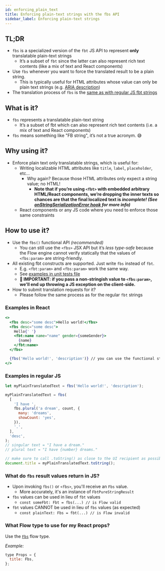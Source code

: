 ```yaml
---
id: enforcing_plain_text
title: Enforcing plain-text strings with the fbs API
sidebar_label: Enforcing plain-text strings
---
```


## TL;DR

* `fbs` is a specialized version of the `fbt` JS API to represent **only** translatable plain-text strings
   * It’s a subset of `fbt` since the latter can also represent rich text contents (like a mix of text and React components)
* Use `fbs` whenever you want to force the translated result to be a plain string.
   * This is typically useful for HTML attributes whose value can only be plain text strings (e.g. [ARIA description](https://developer.mozilla.org/en-US/docs/Web/Accessibility/ARIA/Attributes/aria-description))
* The translation process of `fbs` is the [same as with regular JS fbt strings](https://www.internalfb.com/intern/wiki/Getting-started-with-i--n/clientside-in/#how-do-i-make-sure-my-st)

## What is it?

* `fbs` represents a translatable plain-text string
   * It’s a subset of fbt which can also represent rich text contents (i.e. a mix of text and React components)
* `fbs` means something like "FB string", it’s not a true acronym. 😅

## Why using it?

* Enforce plain text only translatable strings, which is useful for:
   * Writing localizable HTML attributes like `title`, `label`, `placeholder`, etc...
      * Why again? Because those HTML attributes only expect a string value; no HTML!
         * **Note that if you’re using `<fbt>` with embedded arbitrary HTML/React components, we’re dropping the inner texts so chances are that the final localized text is *incomplete! (See [onStringSerializationError hook](https://github.com/facebook/fbt/blob/09ad3546a2f02c53af4c031113989564872eba34/flow-types/libdef/fbt.js#L109-L131) for more info)***
   * React components or any JS code where you need to enforce those same constraints

## How to use it?

* Use the `fbs()` functional API *(recommended)*
   * You can still use the `<fbs>` JSX API but it’s *less type-safe* because the Flow engine cannot verify statically that the values of `<fbs:param>` are string-friendly.
* All existing fbt constructs are supported. Just write `fbs` instead of `fbt`.
   * E.g. `<fbt:param>` and `<fbs:param>` work the same way.
   * See [examples in unit tests file](https://github.com/facebook/fbt/blob/09ad3546a2f02c53af4c031113989564872eba34/runtime/shared/__tests__/fbs-test.js)
   * **🚨 IMPORTANT: if you pass a non-stringish value to `<fbs:param>`, we'll end up throwing a JS exception on the client-side.**
* How to submit translation requests for it?
   * Please follow the same process as for the regular `fbt` strings

### Examples in React

```jsx
<>
  <fbs desc="some desc">Hello world!</fbs>
  <fbs desc="some desc">
    Hello{' '}
    <fbt:name name="name" gender={someGender}>
      {name}
    </fbt:name>
  </fbs>

  {fbs('Hello world!', 'description')} // you can use the functional style too
</>
```
### Examples in regular JS

```js
let myPlainTranslatedText = fbs('Hello world!', 'description');

myPlainTranslatedText = fbs(
  [
    'I have ',
    fbs.plural('a dream', count, {
      many: 'dreams',
      showCount: 'yes',
    }),
    '.',
  ],
  'desc',
);
// singular text = "I have a dream."
// plural text = "I have {number} dreams."

// make sure to call .toString() as close to the UI recipient as possible
document.title = myPlainTranslatedText.toString();
```
### What do `fbs` result values return in JS?

* Upon invoking `fbs()` or `<fbs>`, you'll receive an `Fbs` value.
   * More accurately, it's an instance of `FbtPureStringResult`
* `fbs` values can be used in lieu of `fbt` values
   * `const someFbt: Fbt = fbs(...) // is Flow valid`
* `fbt` values CANNOT be used in lieu of `fbs` values (as expected)
   * `const plainText: Fbs = fbt(...) // is Flow invalid`

### What Flow type to use for my React props?

Use the [`Fbs`](https://github.com/facebook/fbt/blob/09ad3546a2f02c53af4c031113989564872eba34/flow-types/libdef/fbt.js#L63-L69) flow type.

*Example:*

```js
type Props = {
  title: Fbs,
};
```
